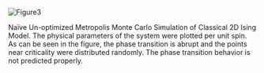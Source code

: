 
![Figure3](https://user-images.githubusercontent.com/65448559/183306899-19652e6a-f771-4e13-a209-b3b4702926c9.png)

  
Naïve Un-optimized Metropolis Monte Carlo Simulation of Classical 2D Ising Model. The physical parameters of the system were plotted per unit spin. As can be seen in the figure, the phase transition is abrupt and the points near criticality were distributed randomly. The phase transition behavior is not predicted properly.
  
  
  
